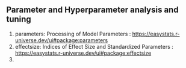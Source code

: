 ## Parameter and Hyperparameter analysis and tuning
1. parameters: Processing of Model Parameters : https://easystats.r-universe.dev/ui#package:parameters
2. effectsize: Indices of Effect Size and Standardized Parameters : https://easystats.r-universe.dev/ui#package:effectsize
3. 
